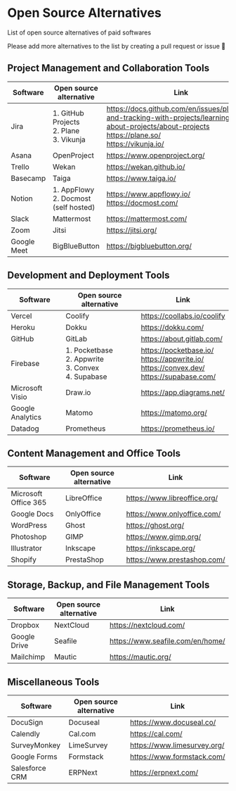 # Open Source Alternatives

List of open source alternatives of paid softwares

Please add more alternatives to the list by creating a pull request or issue 🙏

## Project Management and Collaboration Tools

<table>
  <thead>
    <tr>
      <th>Software</th>
      <th>Open source alternative</th>
      <th>Link</th>
    </tr>
  </thead>
  <tbody>
    <tr>
      <td>Jira</td>
      <td>1. GitHub Projects <br /> 2. Plane <br/> 3. Vikunja</td>
      <td>
        <a href="https://docs.github.com/en/issues/planning-and-tracking-with-projects/learning-about-projects/about-projects" target="_blank">https://docs.github.com/en/issues/planning-and-tracking-with-projects/learning-about-projects/about-projects</a>
        <br />
        <a href="https://plane.so/" target="_blank">https://plane.so/</a>
        <br />
        <a href="https://vikunja.io/" target="_blank">https://vikunja.io/</a>
      </td>
    </tr>
    <tr>
      <td>Asana</td>
      <td>OpenProject</td>
      <td><a href="https://www.openproject.org/" target="_blank">https://www.openproject.org/</a></td>
    </tr>
    <tr>
      <td>Trello</td>
      <td>Wekan</td>
      <td><a href="https://wekan.github.io/" target="_blank">https://wekan.github.io/</a></td>
    </tr>
    <tr>
      <td>Basecamp</td>
      <td>Taiga</td>
      <td><a href="https://www.taiga.io/" target="_blank">https://www.taiga.io/</a></td>
    </tr>
    <tr>
      <td>Notion</td>
      <td>1. AppFlowy <br /> 2. Docmost (self hosted)</td>
      <td>
        <a href="https://www.appflowy.io/" target="_blank">https://www.appflowy.io/</a>
        <br />
        <a href="https://docmost.com/" target="_blank">https://docmost.com/</a>
      </td>
    </tr>
    <tr>
      <td>Slack</td>
      <td>Mattermost</td>
      <td><a href="https://mattermost.com/" target="_blank">https://mattermost.com/</a></td>
    </tr>
    <tr>
      <td>Zoom</td>
      <td>Jitsi</td>
      <td><a href="https://jitsi.org/" target="_blank">https://jitsi.org/</a></td>
    </tr>
    <tr>
      <td>Google Meet</td>
      <td>BigBlueButton</td>
      <td><a href="https://bigbluebutton.org/" target="_blank">https://bigbluebutton.org/</a></td>
    </tr>
  </tbody>
</table>

## Development and Deployment Tools

<table>
  <thead>
    <tr>
      <th>Software</th>
      <th>Open source alternative</th>
      <th>Link</th>
    </tr>
  </thead>
  <tbody>
    <tr>
      <td>Vercel</td>
      <td>Coolify</td>
      <td><a href="https://coollabs.io/coolify" target="_blank">https://coollabs.io/coolify</a></td>
    </tr>
    <tr>
      <td>Heroku</td>
      <td>Dokku</td>
      <td><a href="https://dokku.com/" target="_blank">https://dokku.com/</a></td>
    </tr>
    <tr>
      <td>GitHub</td>
      <td>GitLab</td>
      <td><a href="https://about.gitlab.com/" target="_blank">https://about.gitlab.com/</a></td>
    </tr>
    <tr>
      <td>Firebase</td>
      <td>1. Pocketbase <br /> 2. Appwrite <br /> 3. Convex <br /> 4. Supabase</td>
      <td>
        <a href="https://pocketbase.io/" target="_blank">https://pocketbase.io/</a>
        <br />
        <a href="https://appwrite.io/" target="_blank">https://appwrite.io/</a>
        <br />
        <a href="https://convex.dev/" target="_blank">https://convex.dev/</a>
        <br />
        <a href="https://supabase.com/" target="_blank">https://supabase.com/</a>
      </td>
    </tr>
    <tr>
      <td>Microsoft Visio</td>
      <td>Draw.io</td>
      <td><a href="https://app.diagrams.net/" target="_blank">https://app.diagrams.net/</a></td>
    </tr>
    <tr>
      <td>Google Analytics</td>
      <td>Matomo</td>
      <td><a href="https://matomo.org/" target="_blank">https://matomo.org/</a></td>
    </tr>
    <tr>
      <td>Datadog</td>
      <td>Prometheus</td>
      <td><a href="https://prometheus.io/" target="_blank">https://prometheus.io/</a></td>
    </tr>
  </tbody>
</table>

## Content Management and Office Tools

<table>
  <thead>
    <tr>
      <th>Software</th>
      <th>Open source alternative</th>
      <th>Link</th>
    </tr>
  </thead>
  <tbody>
    <tr>
      <td>Microsoft Office 365</td>
      <td>LibreOffice</td>
      <td><a href="https://www.libreoffice.org/" target="_blank">https://www.libreoffice.org/</a></td>
    </tr>
    <tr>
      <td>Google Docs</td>
      <td>OnlyOffice</td>
      <td><a href="https://www.onlyoffice.com/" target="_blank">https://www.onlyoffice.com/</a></td>
    </tr>
    <tr>
      <td>WordPress</td>
      <td>Ghost</td>
      <td><a href="https://ghost.org/" target="_blank">https://ghost.org/</a></td>
    </tr>
    <tr>
      <td>Photoshop</td>
      <td>GIMP</td>
      <td><a href="https://www.gimp.org/" target="_blank">https://www.gimp.org/</a></td>
    </tr>
    <tr>
      <td>Illustrator</td>
      <td>Inkscape</td>
      <td><a href="https://inkscape.org/" target="_blank">https://inkscape.org/</a></td>
    </tr>
    <tr>
      <td>Shopify</td>
      <td>PrestaShop</td>
      <td><a href="https://www.prestashop.com/" target="_blank">https://www.prestashop.com/</a></td>
    </tr>
  </tbody>
</table>

## Storage, Backup, and File Management Tools

<table>
  <thead>
    <tr>
      <th>Software</th>
      <th>Open source alternative</th>
      <th>Link</th>
    </tr>
  </thead>
  <tbody>
    <tr>
      <td>Dropbox</td>
      <td>NextCloud</td>
      <td><a href="https://nextcloud.com/" target="_blank">https://nextcloud.com/</a></td>
    </tr>
    <tr>
      <td>Google Drive</td>
      <td>Seafile</td>
      <td><a href="https://www.seafile.com/en/home/" target="_blank">https://www.seafile.com/en/home/</a></td>
    </tr>
    <tr>
      <td>Mailchimp</td>
      <td>Mautic</td>
      <td><a href="https://mautic.org/" target="_blank">https://mautic.org/</a></td>
    </tr>
  </tbody>
</table>

## Miscellaneous Tools

<table>
  <thead>
    <tr>
      <th>Software</th>
      <th>Open source alternative</th>
      <th>Link</th>
    </tr>
  </thead>
  <tbody>
    <tr>
      <td>DocuSign</td>
      <td>Docuseal</td>
      <td><a href="https://www.docuseal.co/" target="_blank">https://www.docuseal.co/</a></td>
    </tr>
    <tr>
      <td>Calendly</td>
      <td>Cal.com</td>
      <td><a href="https://cal.com/" target="_blank">https://cal.com/</a></td>
    </tr>
    <tr>
      <td>SurveyMonkey</td>
      <td>LimeSurvey</td>
      <td><a href="https://www.limesurvey.org/" target="_blank">https://www.limesurvey.org/</a></td>
    </tr>
    <tr>
      <td>Google Forms</td>
      <td>Formstack</td>
      <td><a href="https://www.formstack.com/" target="_blank">https://www.formstack.com/</a></td>
    </tr>
    <tr>
      <td>Salesforce CRM</td>
      <td>ERPNext</td>
      <td><a href="https://erpnext.com/" target="_blank">https://erpnext.com/</a></td>
    </tr>
  </tbody>
</table>
